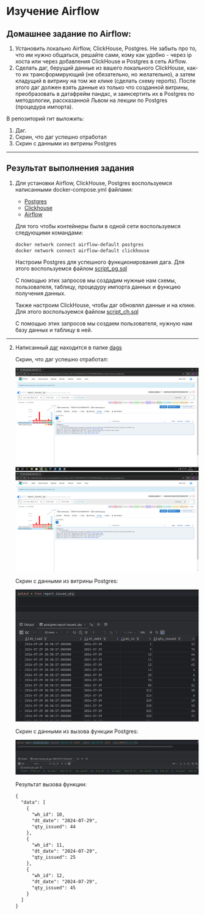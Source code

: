 # Изучение Airflow

## Домашнее задание по Airflow:
1. Установить локально Airflow, ClickHouse, Postgres. Не забыть про то, что им нужно общаться, решайте сами, кому как удобно - через ip хоста или через добавления ClickHouse и Postgres в сеть Airflow.
2. Сделать даг, берущий данные из вашего локального ClickHouse, как-то их трансформирующий (не обязательно, но желательно), а затем кладущий в витрину на том же клике (сделать схему reports). После этого даг должен взять данные из только что созданной витрины, преобразовать в датафрейм пандас, и заинсертить их в Postgres по методологии, рассказанной Львом на лекции по Postgres (процедура импорта).

В репозиторий гит выложить:
1. Даг.
2. Скрин, что даг успешно отработал
3. Скрин с данными из витрины Postgres

___

## Результат выполнения задания
1. Для установки Airflow, ClickHouse, Postgres воспользуемся написанными docker-compose.yml файлами:
   - [Postgres](postgres/docker-compose.yml)
   - [Clickhouse](clickhouse/docker-compose.yml)
   - [Airflow](airflow/docker-compose.yml)
    
    Для того чтобы контейнеры были в одной сети воспользуемся следующими командами:
    ```
    docker network connect airflow-default postgres
    docker network connect airflow-default clickhouse
    ```
    Настроим Postgres для успешного функционирования дага. Для этого воспользуемся файлом [script_pg.sql](postgres/script_pg.sql)
    
    С помощью этих запросов мы создадим нужные нам схемы, пользователя, таблицу, процедуру импорта данных и функцию получения данных.

    Также настроим ClickHouse, чтобы даг обновлял данные и на клике. Для этого воспользуемся файлом [script_ch.sql](clickhouse/script_ch.sql)
    
    С помощью этих запросов мы создаем пользователя, нужную нам базу данных и таблицу в ней.
___

2. Написанный [даг](airflow/dags/report_issued_qty.py) находится в папке [dags](airflow/dags/)
   
    Скрин, что даг успешно отработал:

    ![Результат выполнения дага](screens/dag_1.png)
    ![Результат выполнения дага](screens/dag_2.png)
   
    Скрин с данными из витрины Postgres: 

    ![Данные из витрины Postgres](screens/result_1.png)

   Скрин с данными из вызова функции Postgres:

    ![Данные из витрины Postgres](screens/result_2.png)

   Результат вызова функции:
   ```
   {
     "data": [
       {
         "wh_id": 10,
         "dt_date": "2024-07-29",
         "qty_issued": 44
       },
       {
         "wh_id": 11,
         "dt_date": "2024-07-29",
         "qty_issued": 25
       },
       {
         "wh_id": 12,
         "dt_date": "2024-07-29",
         "qty_issued": 45
       }
     ]
   }  
   ```
